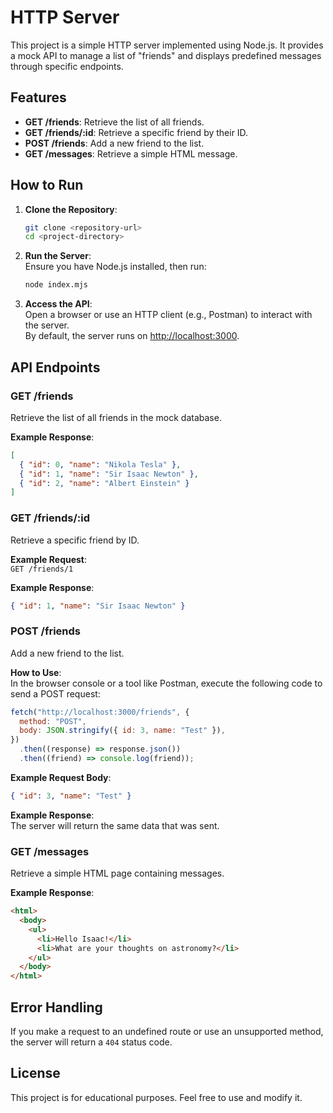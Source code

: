 # HTTP Server

This project is a simple HTTP server implemented using Node.js. It provides a mock API to manage a list of "friends" and displays predefined messages through specific endpoints.

## Features

- **GET /friends**: Retrieve the list of all friends.
- **GET /friends/:id**: Retrieve a specific friend by their ID.
- **POST /friends**: Add a new friend to the list.
- **GET /messages**: Retrieve a simple HTML message.

## How to Run

1. **Clone the Repository**:

   ```bash
   git clone <repository-url>
   cd <project-directory>
   ```

2. **Run the Server**:  
   Ensure you have Node.js installed, then run:

   ```bash
   node index.mjs
   ```

3. **Access the API**:  
   Open a browser or use an HTTP client (e.g., Postman) to interact with the server.  
   By default, the server runs on [http://localhost:3000](http://localhost:3000).

## API Endpoints

### GET /friends

Retrieve the list of all friends in the mock database.

**Example Response**:

```json
[
  { "id": 0, "name": "Nikola Tesla" },
  { "id": 1, "name": "Sir Isaac Newton" },
  { "id": 2, "name": "Albert Einstein" }
]
```

### GET /friends/:id

Retrieve a specific friend by ID.

**Example Request**:  
`GET /friends/1`

**Example Response**:

```json
{ "id": 1, "name": "Sir Isaac Newton" }
```

### POST /friends

Add a new friend to the list.

**How to Use**:  
In the browser console or a tool like Postman, execute the following code to send a POST request:

```javascript
fetch("http://localhost:3000/friends", {
  method: "POST",
  body: JSON.stringify({ id: 3, name: "Test" }),
})
  .then((response) => response.json())
  .then((friend) => console.log(friend));
```

**Example Request Body**:

```json
{ "id": 3, "name": "Test" }
```

**Example Response**:  
The server will return the same data that was sent.

### GET /messages

Retrieve a simple HTML page containing messages.

**Example Response**:

```html
<html>
  <body>
    <ul>
      <li>Hello Isaac!</li>
      <li>What are your thoughts on astronomy?</li>
    </ul>
  </body>
</html>
```

## Error Handling

If you make a request to an undefined route or use an unsupported method, the server will return a `404` status code.

## License

This project is for educational purposes. Feel free to use and modify it.
